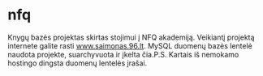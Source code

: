 # nfq
Knygų bazės projektas skirtas stojimui į NFQ akademiją. Veikiantį projektą internete galite rasti www.saimonas.96.lt. MySQL duomenų bazės lentelė naudota projekte, suarchyvuota ir įkelta čia.P.S. Kartais iš nemokamo hostingo dingsta duomenų lentelės įrašai.
